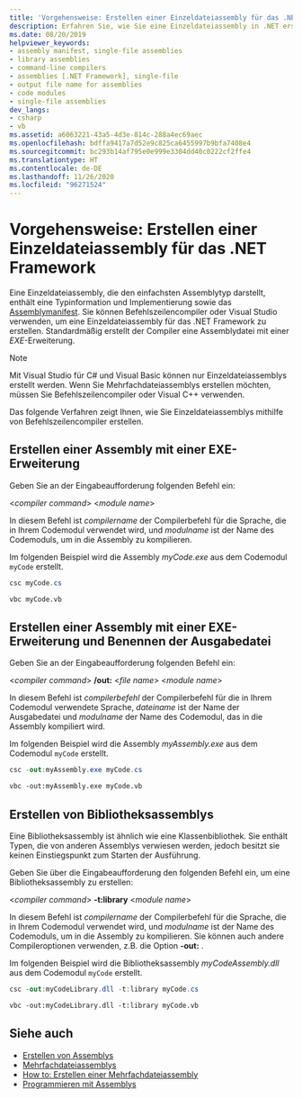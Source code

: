 ```yaml
---
title: 'Vorgehensweise: Erstellen einer Einzeldateiassembly für das .NET Framework'
description: Erfahren Sie, wie Sie eine Einzeldateiassembly in .NET erstellen. Dabei kann es sich um eine Bibliothek (.dll) für .NET oder eine ausführbare Datei (.exe) handeln.
ms.date: 08/20/2019
helpviewer_keywords:
- assembly manifest, single-file assemblies
- library assemblies
- command-line compilers
- assemblies [.NET Framework], single-file
- output file name for assemblies
- code modules
- single-file assemblies
dev_langs:
- csharp
- vb
ms.assetid: a6063221-43a5-4d3e-814c-288a4ec69aec
ms.openlocfilehash: bdffa9417a7d52e9c825ca6455997b9bfa7408e4
ms.sourcegitcommit: bc293b14af795e0e999e3304dd40c0222cf2ffe4
ms.translationtype: HT
ms.contentlocale: de-DE
ms.lasthandoff: 11/26/2020
ms.locfileid: "96271524"
---
```

# <a name="how-to-build-a-net-framework-single-file-assembly"></a>Vorgehensweise: Erstellen einer Einzeldateiassembly für das .NET Framework

Eine Einzeldateiassembly, die den einfachsten Assemblytyp darstellt, enthält eine Typinformation und Implementierung sowie das [Assemblymanifest](../../standard/assembly/manifest.md). Sie können Befehlszeilencompiler oder Visual Studio verwenden, um eine Einzeldateiassembly für das .NET Framework zu erstellen. Standardmäßig erstellt der Compiler eine Assemblydatei mit einer *EXE*-Erweiterung.

> [!NOTE]
> Mit Visual Studio für C# und Visual Basic können nur Einzeldateiassemblys erstellt werden. Wenn Sie Mehrfachdateiassemblys erstellen möchten, müssen Sie Befehlszeilencompiler oder Visual C++ verwenden.

Das folgende Verfahren zeigt Ihnen, wie Sie Einzeldateiassemblys mithilfe von Befehlszeilencompiler erstellen.

## <a name="create-an-assembly-with-an-exe-extension"></a>Erstellen einer Assembly mit einer EXE-Erweiterung

Geben Sie an der Eingabeaufforderung folgenden Befehl ein:

\<*compiler command*> \<*module name*>

In diesem Befehl ist *compilername* der Compilerbefehl für die Sprache, die in Ihrem Codemodul verwendet wird, und *modulname* ist der Name des Codemoduls, um in die Assembly zu kompilieren.

Im folgenden Beispiel wird die Assembly *myCode.exe* aus dem Codemodul `myCode` erstellt.

```csharp
csc myCode.cs
```

```vb
vbc myCode.vb
```

## <a name="create-an-assembly-with-an-exe-extension-and-specify-the-output-file-name"></a>Erstellen einer Assembly mit einer EXE-Erweiterung und Benennen der Ausgabedatei

Geben Sie an der Eingabeaufforderung folgenden Befehl ein:

\<*compiler command*> **/out:** \<*file name*> \<*module name*>

In diesem Befehl ist *compilerbefehl* der Compilerbefehl für die in Ihrem Codemodul verwendete Sprache, *dateiname* ist der Name der Ausgabedatei und *modulname* der Name des Codemodul, das in die Assembly kompiliert wird.

Im folgenden Beispiel wird die Assembly *myAssembly.exe* aus dem Codemodul `myCode` erstellt.

```csharp
csc -out:myAssembly.exe myCode.cs
```

```vb
vbc -out:myAssembly.exe myCode.vb
```

## <a name="create-library-assemblies"></a>Erstellen von Bibliotheksassemblys

 Eine Bibliotheksassembly ist ähnlich wie eine Klassenbibliothek. Sie enthält Typen, die von anderen Assemblys verwiesen werden, jedoch besitzt sie keinen Einstiegspunkt zum Starten der Ausführung.

Geben Sie über die Eingabeaufforderung den folgenden Befehl ein, um eine Bibliotheksassembly zu erstellen:

\<*compiler command*> **-t:library** \<*module name*>

In diesem Befehl ist *compilername* der Compilerbefehl für die Sprache, die in Ihrem Codemodul verwendet wird, und *modulname* ist der Name des Codemoduls, um in die Assembly zu kompilieren. Sie können auch andere Compileroptionen verwenden, z.B. die Option **-out:** .

Im folgenden Beispiel wird die Bibliotheksassembly *myCodeAssembly.dll* aus dem Codemodul `myCode` erstellt.

```csharp
csc -out:myCodeLibrary.dll -t:library myCode.cs
```

```vb
vbc -out:myCodeLibrary.dll -t:library myCode.vb
```

## <a name="see-also"></a>Siehe auch

- [Erstellen von Assemblys](../../standard/assembly/create.md)
- [Mehrfachdateiassemblys](multifile-assemblies.md)
- [How to: Erstellen einer Mehrfachdateiassembly](build-multifile-assembly.md)
- [Programmieren mit Assemblys](../../standard/assembly/index.md)
